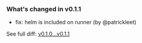 ### What's changed in v0.1.1

* fix: helm is included on runner (by @patrickleet)


See full diff: [v0.1.0...v0.1.1](https://github.com/unbounded-tech/workflows-helm/compare/v0.1.0...v0.1.1)
